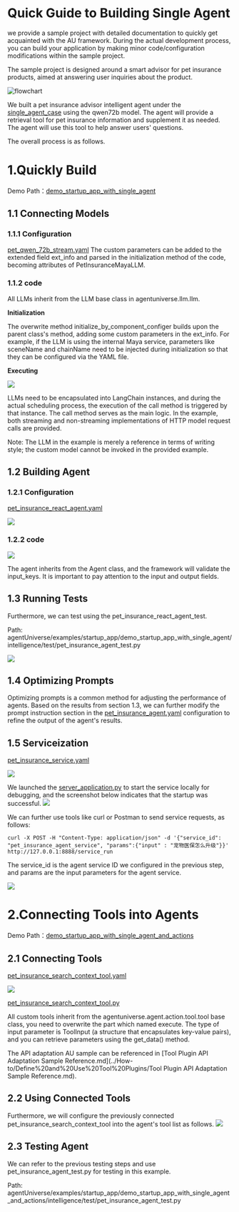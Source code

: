 # Quick Guide to Building Single Agent
we provide a sample project with detailed documentation to quickly get acquainted with the AU framework. During the actual development process, you can build your application by making minor code/configuration modifications within the sample project.

The sample project is designed around a smart advisor for pet insurance products, aimed at answering user inquiries about the product.

![flowchart](../../_picture/demo_startup_instruction_flowchart.jpg)

We built a pet insurance advisor intelligent agent under the [single_agent_case](../../../../examples/startup_app/demo_startup_app_with_single_agent/intelligence/agentic/agent/agent_instance) using the qwen72b model. The agent will provide a retrieval tool for pet insurance information and supplement it as needed. The agent will use this tool to help answer users' questions.

The overall process is as follows.

# 1.Quickly Build
Demo Path：[demo_startup_app_with_single_agent](../../../../examples/startup_app/demo_startup_app_with_single_agent)

## 1.1 Connecting Models
### 1.1.1 Configuration
[pet_qwen_72b_stream.yaml](../../../../examples/startup_app/demo_startup_app_with_single_agent/intelligence/agentic/llm/maya/insurance_maya_llm.yaml)
The custom parameters can be added to the extended field ext_info and parsed in the initialization method of the code, becoming attributes of PetInsuranceMayaLLM.

### 1.1.2 code
All LLMs inherit from the LLM base class in agentuniverse.llm.llm.

**Initialization**

The overwrite method initialize_by_component_configer builds upon the parent class's method, adding some custom parameters in the ext_info. For example, if the LLM is using the internal Maya service, parameters like sceneName and chainName need to be injected during initialization so that they can be configured via the YAML file.

**Executing**

![](../../_picture/demo_startup_pet_qwen_72b_stream.png)

LLMs need to be encapsulated into LangChain instances, and during the actual scheduling process, the execution of the call method is triggered by that instance. The call method serves as the main logic. In the example, both streaming and non-streaming implementations of HTTP model request calls are provided.

Note: The LLM in the example is merely a reference in terms of writing style; the custom model cannot be invoked in the provided example.

## 1.2 Building Agent
### 1.2.1 Configuration
[pet_insurance_react_agent.yaml](../../../../examples/startup_app/demo_startup_app_with_single_agent/intelligence/agentic/agent/agent_instance/insurance_agent.yaml)

![](../../_picture/demo_startup_petinst_agent_yaml.png)


### 1.2.2 code
![](../../_picture/demo_startup_petinst_agent.png)

The agent inherits from the Agent class, and the framework will validate the input_keys. It is important to pay attention to the input and output fields.

## 1.3 Running Tests
Furthermore, we can test using the pet_insurance_react_agent_test.

Path: agentUniverse/examples/startup_app/demo_startup_app_with_single_agent/intelligence/test/pet_insurance_agent_test.py

![](../../_picture/demo_startup_petinst_agent_res.png)

## 1.4 Optimizing Prompts
Optimizing prompts is a common method for adjusting the performance of agents. Based on the results from section 1.3, we can further modify the prompt instruction section in the [pet_insurance_agent.yaml](../../../../examples/startup_app/demo_startup_app_with_single_agent/intelligence/agentic/agent/agent_instance/insurance_agent.yaml) configuration to refine the output of the agent's results.

## 1.5 Serviceization
[pet_insurance_service.yaml](../../../../examples/startup_app/demo_startup_app_with_single_agent/intelligence/service/agent_service/insurance_service.yaml)

![](../../_picture/demo_startup_petins_react_service.png)

We launched the [server_application.py](../../../../examples/startup_app/demo_startup_app_with_single_agent/bootstrap/intelligence/server_application.py) to start the service locally for debugging, and the screenshot below indicates that the startup was successful.
![](../../_picture/server_application.png)

We can further use tools like curl or Postman to send service requests, as follows:

```shell
curl -X POST -H "Content-Type: application/json" -d '{"service_id": "pet_insurance_agent_service", "params":{"input" : "宠物医保怎么升级"}}' http://127.0.0.1:8888/service_run
```
The service_id is the agent service ID we configured in the previous step, and params are the input parameters for the agent service.

![](../../_picture/demo_startup_petinst_agent_service_res.png)


# 2.Connecting Tools into Agents
Demo Path：[demo_startup_app_with_single_agent_and_actions](../../../../examples/startup_app/demo_startup_app_with_single_agent_and_actions)

## 2.1 Connecting Tools
**<Configuration>**
[pet_insurance_search_context_tool.yaml](../../../../examples/startup_app/demo_startup_app_with_single_agent_and_actions/intelligence/agentic/tool/insurance_search_context_tool.yaml)

![](../../_picture/demo_startup_petins_search_context_tool_yml.png)

**<Main Code>**
[pet_insurance_search_context_tool.py](../../../../examples/startup_app/demo_startup_app_with_single_agent_and_actions/intelligence/agentic/tool/insurance_search_context_tool.py)

All custom tools inherit from the agentuniverse.agent.action.tool.tool base class, you need to overwrite the part which named execute. The type of input parameter is ToolInput (a structure that encapsulates key-value pairs), and you can retrieve parameters using the get_data() method.

The API adaptation AU sample can be referenced in [Tool Plugin API Adaptation Sample Reference.md](../How-to/Define%20and%20Use%20Tool%20Plugins/Tool Plugin API Adaptation Sample Reference.md).

## 2.2 Using Connected Tools
Furthermore, we will configure the previously connected pet_insurance_search_context_tool into the agent's tool list as follows.
![](../../_picture/demo_startup_petins_react_agent_yaml.png)

## 2.3 Testing Agent
We can refer to the previous testing steps and use pet_insurance_agent_test.py for testing in this example.

Path: agentUniverse/examples/startup_app/demo_startup_app_with_single_agent_and_actions/intelligence/test/pet_insurance_agent_test.py


